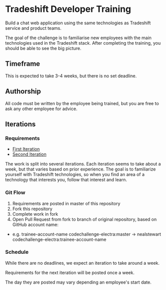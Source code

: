 # Tradeshift Developer Training

Build a chat web application using the same technologies as Tradeshift
service and product teams.

The goal of the challenge is to familiarise new employees with the main
technologies used in the Tradeshift stack. After completing the training,
 you should be able to see the big picture.

## Timeframe

This is expected to take 3-4 weeks, but there is no set deadline.

## Authorship

All code must be written by the employee being trained, but you are free to ask
any other employee for advice.

## Iterations

### Requirements

- [First Iteration](FIRST_ITERATION.md)
- [Second Iteration](SECOND_ITERATION.md)

The work is split into several iterations. Each iteration seems to take about
a week, but that varies based on prior experience. The goal is to familiarize
yourself with Tradeshift technologies, so when you find an area of a technology
that interests you, follow that interest and learn.

### Git Flow

1. Requirements are posted in master of this repository
2. Fork this repository
3. Complete work in fork
4. Open Pull Request from fork to branch of original repository, based on GitHub account name:
  - e.g. trainee-account-name codechallenge-electra:master -> nealstewart codechallenge-electra:trainee-account-name

### Schedule

While there are no deadlines, we expect an iteration to take around a week.

Requirements for the next iteration will be posted once a week.

The day they are posted may vary depending an employee's start date.
